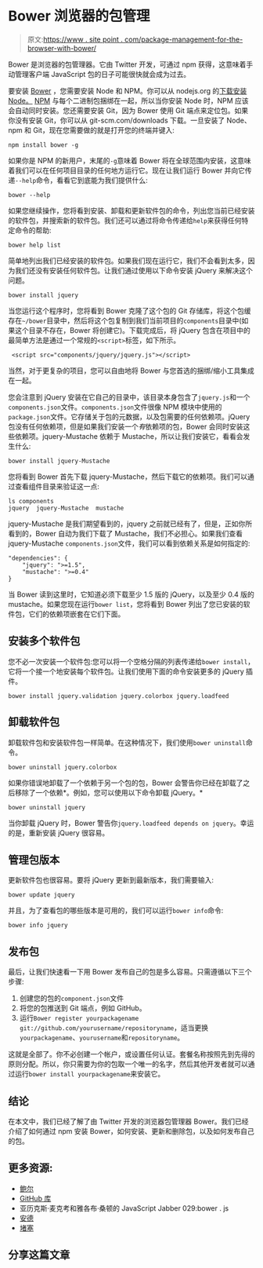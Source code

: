 # Bower 浏览器的包管理

> 原文:[https://www . site point . com/package-management-for-the-browser-with-bower/](https://www.sitepoint.com/package-management-for-the-browser-with-bower/)

Bower 是浏览器的包管理器。它由 Twitter 开发，可通过 npm 获得，这意味着手动管理客户端 JavaScript 包的日子可能很快就会成为过去。

要安装 [Bower](http://twitter.github.com/bower/) ，您需要安装 Node 和 NPM。你可以从 nodejs.org 的[下载安装 Node。](http://nodejs.org) [NPM](https://npmjs.org/) 与每个二进制包捆绑在一起，所以当你安装 Node 时，NPM 应该会自动同时安装。您还需要安装 Git，因为 Bower 使用 Git 端点来定位包。如果你没有安装 Git，你可以从 git-scm.com/downloads 下载。一旦安装了 Node、npm 和 Git，现在您需要做的就是打开您的终端并键入:

```
npm install bower -g
```

如果你是 NPM 的新用户，末尾的`-g`意味着 Bower 将在全球范围内安装，这意味着我们可以在任何项目目录的任何地方运行它。现在让我们运行 Bower 并向它传递`--help`命令，看看它到底能为我们提供什么:

```
bower --help
```

如果您继续操作，您将看到安装、卸载和更新软件包的命令，列出您当前已经安装的软件包，并搜索新的软件包。我们还可以通过将命令传递给`help`来获得任何特定命令的帮助:

```
bower help list
```

简单地列出我们已经安装的软件包。如果我们现在运行它，我们不会看到太多，因为我们还没有安装任何软件包。让我们通过使用以下命令安装 jQuery 来解决这个问题。

```
bower install jquery
```

当您运行这个程序时，您将看到 Bower 克隆了这个包的 Git 存储库，将这个包缓存在`~/bower`目录中，然后将这个包复制到我们当前项目的`components`目录中(如果这个目录不存在，Bower 将创建它)。下载完成后，将 jQuery 包含在项目中的最简单方法是通过一个常规的`<script>`标签，如下所示。

```
 <script src="components/jquery/jquery.js"></script> 
```

当然，对于更复杂的项目，您可以自由地将 Bower 与您首选的捆绑/缩小工具集成在一起。

您会注意到 jQuery 安装在它自己的目录中，该目录本身包含了`jquery.js`和一个`components.json`文件。`components.json`文件很像 NPM 模块中使用的`package.json`文件。它存储关于包的元数据，以及包需要的任何依赖项。jQuery 包没有任何依赖项，但是如果我们安装一个*有*依赖项的包，Bower 会同时安装这些依赖项。jquery-Mustache 依赖于 Mustache，所以让我们安装它，看看会发生什么:

```
bower install jquery-Mustache
```

您将看到 Bower 首先下载 jquery-Mustache，然后下载它的依赖项。我们可以通过查看组件目录来验证这一点:

```
ls components
jquery  jquery-Mustache  mustache
```

jquery-Mustache 是我们期望看到的，jquery 之前就已经有了，但是，正如你所看到的，Bower 自动为我们下载了 Mustache，我们不必担心。如果我们查看 jquery-Mustache `components.json`文件，我们可以看到依赖关系是如何指定的:

```
"dependencies": {
    "jquery": ">=1.5",
    "mustache": ">=0.4"
}
```

当 Bower 读到这里时，它知道必须下载至少 1.5 版的 jQuery，以及至少 0.4 版的 mustache。如果您现在运行`bower list`，您将看到 Bower 列出了您已安装的软件包，它们的依赖项嵌套在它们下面。

## 安装多个软件包

您不必一次安装一个软件包:您可以将一个空格分隔的列表传递给`bower install`，它将一个接一个地安装每个软件包。让我们使用下面的命令安装更多的 jQuery 插件。

```
bower install jquery.validation jquery.colorbox jquery.loadfeed
```

## 卸载软件包

卸载软件包和安装软件包一样简单。在这种情况下，我们使用`bower uninstall`命令。

```
bower uninstall jquery.colorbox
```

如果你错误地卸载了一个依赖于另一个包的包，Bower 会警告你已经在卸载了之后移除了一个依赖*。例如，您可以使用以下命令卸载 jQuery。*

```
bower uninstall jquery
```

当你卸载 jQuery 时，Bower 警告你`jquery.loadfeed depends on jquery`。幸运的是，重新安装 jQuery 很容易。

## 管理包版本

更新软件包也很容易。要将 jQuery 更新到最新版本，我们需要输入:

```
bower update jquery
```

并且，为了查看包的哪些版本是可用的，我们可以运行`bower info`命令:

```
bower info jquery
```

## 发布包

最后，让我们快速看一下用 Bower 发布自己的包是多么容易。只需遵循以下三个步骤:

1.  创建您的包的`component.json`文件
2.  将您的包推送到 Git 端点，例如 GitHub。
3.  运行`Bower register yourpackagename git://github.com/yourusername/repositoryname`，适当更换`yourpackagename`、`yourusername`和`repositoryname`。

这就是全部了。你不必创建一个帐户，或设置任何认证。套餐名称按照先到先得的原则分配。所以，你只需要为你的包取一个唯一的名字，然后其他开发者就可以通过运行`bower install yourpackagename`来安装它。

## 结论

在本文中，我们已经了解了由 Twitter 开发的浏览器包管理器 Bower。我们已经介绍了如何通过 npm 安装 Bower，如何安装、更新和删除包，以及如何发布自己的包。

## 更多资源:

*   [鲍尔](http://twitter.github.com/bower/)
*   [GitHub 库](https://github.com/twitter/bower)
*   亚历克斯·麦克考和雅各布·桑顿的 JavaScript Jabber 029:bower . js
*   [安德](https://github.com/ender-js/Ender)
*   [堵塞](http://jamjs.org)

## 分享这篇文章